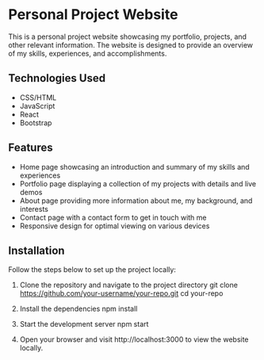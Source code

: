 # Personal Project Website
This is a personal project website showcasing my portfolio, projects, and other relevant information. The website is designed to provide an overview of my skills, experiences, and accomplishments.

## Technologies Used
- CSS/HTML
- JavaScript
- React
- Bootstrap

## Features
- Home page showcasing an introduction and summary of my skills and experiences
- Portfolio page displaying a collection of my projects with details and live demos
- About page providing more information about me, my background, and interests
- Contact page with a contact form to get in touch with me
- Responsive design for optimal viewing on various devices

## Installation
Follow the steps below to set up the project locally:

1. Clone the repository and navigate to the project directory
git clone https://github.com/your-username/your-repo.git
cd your-repo

2. Install the dependencies
npm install

3. Start the development server
npm start

4. Open your browser and visit http://localhost:3000 to view the website locally.
